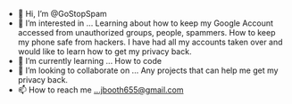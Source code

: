 - 👋 Hi, I’m @GoStopSpam
- 👀 I’m interested in ... Learning about how to keep my Google Account accessed from unauthorized groups, people, spammers. How to keep my phone safe from hackers. I have had all my accounts taken over and would like to learn how to get my privacy back.
- 🌱 I’m currently learning ... How to code
- 💞️ I’m looking to collaborate on ... Any projects that can help me get my privacy back.
- 📫 How to reach me ...jbooth655@gmail.com

<!---
GoStopSpam/GoStopSpam is a ✨ special ✨ repository because its `README.md` (this file) appears on your GitHub profile.
You can click the Preview link to take a look at your changes.
---

